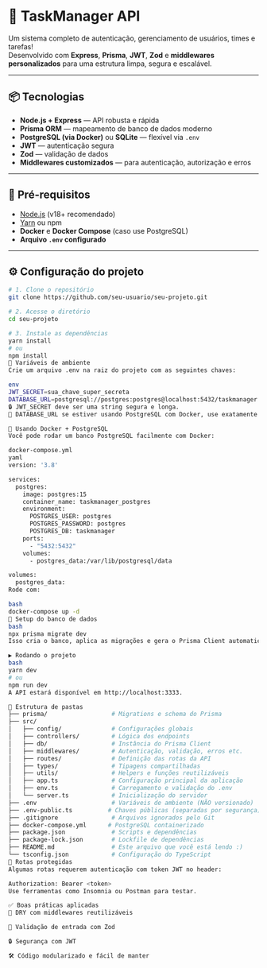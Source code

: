 # 🚀 TaskManager API

Um sistema completo de autenticação, gerenciamento de usuários, times e tarefas!  
Desenvolvido com **Express**, **Prisma**, **JWT**, **Zod** e **middlewares personalizados** para uma estrutura limpa, segura e escalável.

---

## 📦 Tecnologias

- **Node.js + Express** — API robusta e rápida
- **Prisma ORM** — mapeamento de banco de dados moderno
- **PostgreSQL (via Docker)** ou **SQLite** — flexível via `.env`
- **JWT** — autenticação segura
- **Zod** — validação de dados
- **Middlewares customizados** — para autenticação, autorização e erros

---

## 🚧 Pré-requisitos

- [Node.js](https://nodejs.org) (v18+ recomendado)
- [Yarn](https://yarnpkg.com) ou npm
- **Docker** e **Docker Compose** (caso use PostgreSQL)
- **Arquivo `.env` configurado**

---

## ⚙️ Configuração do projeto

```bash
# 1. Clone o repositório
git clone https://github.com/seu-usuario/seu-projeto.git

# 2. Acesse o diretório
cd seu-projeto

# 3. Instale as dependências
yarn install
# ou
npm install
🧪 Variáveis de ambiente
Crie um arquivo .env na raiz do projeto com as seguintes chaves:

env
JWT_SECRET=sua_chave_super_secreta
DATABASE_URL=postgresql://postgres:postgres@localhost:5432/taskmanager
🔒 JWT_SECRET deve ser uma string segura e longa.
🐘 DATABASE_URL se estiver usando PostgreSQL com Docker, use exatamente como acima.

🐳 Usando Docker + PostgreSQL
Você pode rodar um banco PostgreSQL facilmente com Docker:

docker-compose.yml
yaml
version: '3.8'

services:
  postgres:
    image: postgres:15
    container_name: taskmanager_postgres
    environment:
      POSTGRES_USER: postgres
      POSTGRES_PASSWORD: postgres
      POSTGRES_DB: taskmanager
    ports:
      - "5432:5432"
    volumes:
      - postgres_data:/var/lib/postgresql/data

volumes:
  postgres_data:
Rode com:

bash
docker-compose up -d
🔄 Setup do banco de dados
bash
npx prisma migrate dev
Isso cria o banco, aplica as migrações e gera o Prisma Client automaticamente.

▶️ Rodando o projeto
bash
yarn dev
# ou
npm run dev
A API estará disponível em http://localhost:3333.

📂 Estrutura de pastas
├── prisma/                  # Migrations e schema do Prisma
├── src/
│   ├── config/              # Configurações globais
│   ├── controllers/         # Lógica dos endpoints
│   ├── db/                  # Instância do Prisma Client
│   ├── middlewares/         # Autenticação, validação, erros etc.
│   ├── routes/              # Definição das rotas da API
│   ├── types/               # Tipagens compartilhadas
│   ├── utils/               # Helpers e funções reutilizáveis
│   ├── app.ts               # Configuração principal da aplicação
│   ├── env.ts               # Carregamento e validação do .env
│   └── server.ts            # Inicialização do servidor
├── .env                     # Variáveis de ambiente (NÃO versionado)
├── .env-public.ts          # Chaves públicas (separadas por segurança)
├── .gitignore               # Arquivos ignorados pelo Git
├── docker-compose.yml      # PostgreSQL containerizado
├── package.json             # Scripts e dependências
├── package-lock.json        # Lockfile de dependências
├── README.md                # Este arquivo que você está lendo :)
└── tsconfig.json            # Configuração do TypeScript
🔐 Rotas protegidas
Algumas rotas requerem autenticação com token JWT no header:

Authorization: Bearer <token>
Use ferramentas como Insomnia ou Postman para testar.

✅ Boas práticas aplicadas
🔁 DRY com middlewares reutilizáveis

🧼 Validação de entrada com Zod

🔒 Segurança com JWT

🛠️ Código modularizado e fácil de manter
